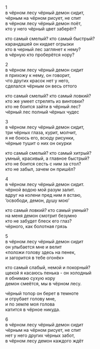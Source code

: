 1  
в чёрном лесу чёрный демон сидит,  
чёрным на чёрном рисует, не спит  
в чёрном лесу чёрный демон поёт,   
кто у него чёрный цвет заберёт?   

кто самый смелый? кто самый быстрый?   
карандашей он кидает огрызки   
кто в черный лес заглянет к нему?   
в чёрную кто проберётся нору?  

2  
в чёрном лесу чёрный демон сидит  
я прихожу к нему, он говорит,  
что других красок нет у него,  
сделался чёрным он весь оттого  

кто самый смелый? кто самый ловкий?      
кто же умеет стрелять из винтовки?   
кто не боится зайти в чёрный лес?   
чёрный лес полный чёрных чудес   

3  
в чёрном лесу чёрный демон сидит,   
три чёрных глаза, курит, молчит,  
я не боюсь его, всюду рисунки,  
чёрные тушит о них он окурки   

кто самый смелый? кто самый хитрый?   
умный, красивый, а главное быстрый?  
кто не боится сесть с ним за стол?  
кто не забыл, зачем он пришёл?   

4  
в чёрном лесу чёрный демон сидит.   
чёрной водою мой разум залит.   
вдруг на колени пред ним я встаю,  
‘освободи, демон, душу мою’  

кто самый ловкий? кто самый умный?   
на меня демон смотрит безумно  
кто не забудет блеск его глаз?  
чёрного, как болотная грязь  

5  
в чёрном лесу чёрный демон сидит  
он улыбается мне и велит  
«положи голову здесь на пенек,  
и загорится в тебе огонёк»  

кто самый слабый, немой и покорный?  
щекой я касаюсь пенька - он холодный  
я обнимаю сухую кору   
демон смеётся, мы в чёрном лесу.  

чёрный топор он берет в темноте   
и отрубает голову мне,    
и по земле моя голова  
катится в чёрное никуда.   

6  
в чёрном лесу чёрный демон сидит  
чёрным на чёрном рисует, не спит  
нет у него других чёрных забот,    
в чёрном лесу демон каждого ждёт  
